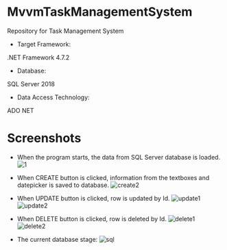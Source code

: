 # MvvmTaskManagementSystem
Repository for Task Management System

* Target Framework:

.NET Framework 4.7.2


* Database:

SQL Server 2018

* Data Access Technology:

ADO NET

# Screenshots
* When the program starts, the data from SQL Server database is loaded.
![1](https://user-images.githubusercontent.com/55539479/106512467-55cbcd80-64da-11eb-8d12-d8f8847bd20a.JPG)


* When CREATE button is clicked, information from the textboxes and datepicker is saved to database.
![create2](https://user-images.githubusercontent.com/55539479/106512470-56fcfa80-64da-11eb-9629-f62a8a062a09.JPG)

* When UPDATE button is clicked, row is updated by Id.
![update1](https://user-images.githubusercontent.com/55539479/106512479-57959100-64da-11eb-80b6-5a8e03818132.png)
![update2](https://user-images.githubusercontent.com/55539479/106512480-582e2780-64da-11eb-96ae-5413a68cc8c4.JPG)

* When DELETE button is clicked, row is deleted by Id.
![delete1](https://user-images.githubusercontent.com/55539479/106512474-56fcfa80-64da-11eb-9972-daa0d471d90d.png)
![delete2](https://user-images.githubusercontent.com/55539479/106512476-56fcfa80-64da-11eb-8faf-ce7ca47f180a.JPG)

* The current database stage:
![sql](https://user-images.githubusercontent.com/55539479/106512478-57959100-64da-11eb-9abd-e894705afb38.JPG)

